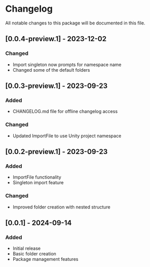 ﻿# Changelog

All notable changes to this package will be documented in this file.

## [0.0.4-preview.1] - 2023-12-02

### Changed
- Import singleton now prompts for namespace name
- Changed some of the default folders

## [0.0.3-preview.1] - 2023-09-23

### Added
- CHANGELOG.md file for offline changelog access

### Changed
- Updated ImportFile to use Unity project namespace

## [0.0.2-preview.1] - 2023-09-23

### Added
- ImportFile functionality
- Singleton import feature

### Changed
- Improved folder creation with nested structure

## [0.0.1] - 2024-09-14

### Added
- Initial release
- Basic folder creation
- Package management features
